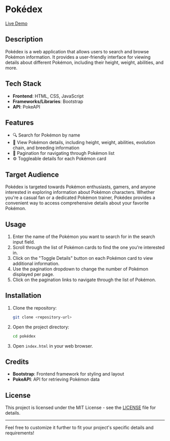 # Pokédex

[Live Demo](https://pokedexnetlifyapp.netlify.app)

## Description

Pokédex is a web application that allows users to search and browse Pokémon information. It provides a user-friendly interface for viewing details about different Pokémon, including their height, weight, abilities, and more.

## Tech Stack

- **Frontend**: HTML, CSS, JavaScript
- **Frameworks/Libraries**: Bootstrap
- **API**: PokeAPI

## Features

- 🔍 Search for Pokémon by name
- 📜 View Pokémon details, including height, weight, abilities, evolution chain, and breeding information
- 🔄 Pagination for navigating through Pokémon list
- ⚙️ Toggleable details for each Pokémon card

## Target Audience

Pokédex is targeted towards Pokémon enthusiasts, gamers, and anyone interested in exploring information about Pokémon characters. Whether you're a casual fan or a dedicated Pokémon trainer, Pokédex provides a convenient way to access comprehensive details about your favorite Pokémon.

## Usage

1. Enter the name of the Pokémon you want to search for in the search input field.
2. Scroll through the list of Pokémon cards to find the one you're interested in.
3. Click on the "Toggle Details" button on each Pokémon card to view additional information.
4. Use the pagination dropdown to change the number of Pokémon displayed per page.
5. Click on the pagination links to navigate through the list of Pokémon.

## Installation

1. Clone the repository:

   ```bash
   git clone <repository-url>
   ```

2. Open the project directory:

   ```bash
   cd pokédex
   ```

3. Open `index.html` in your web browser.

## Credits

- **Bootstrap**: Frontend framework for styling and layout
- **PokeAPI**: API for retrieving Pokémon data

## License

This project is licensed under the MIT License - see the [LICENSE](LICENSE) file for details.

--- 

Feel free to customize it further to fit your project's specific details and requirements!
